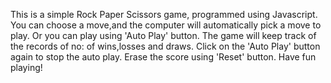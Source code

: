 This is a simple Rock Paper Scissors game, programmed using Javascript.
You can choose a move,and the computer will automatically pick a move to play.
Or you can play using 'Auto Play' button.
The game will keep track of the records of no: of wins,losses and draws.
Click on the 'Auto Play' button again to stop the auto play.
Erase the score using 'Reset' button.
Have fun playing!

